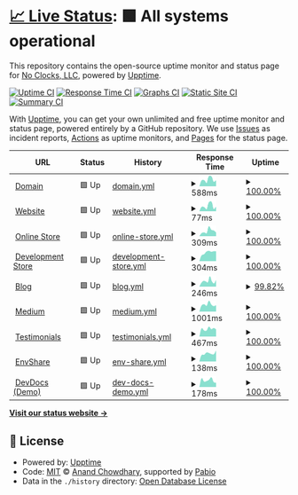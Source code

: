 # [📈 Live Status](https://demo.upptime.js.org): <!--live status--> **🟩 All systems operational**

This repository contains the open-source uptime monitor and status page for [No Clocks, LLC](https://website.noclocks.dev), powered by [Upptime](https://github.com/upptime/upptime).

[![Uptime CI](https://github.com/noclocks/uptime/workflows/Uptime%20CI/badge.svg)](https://github.com/noclocks/uptime/actions?query=workflow%3A%22Uptime+CI%22)
[![Response Time CI](https://github.com/noclocks/uptime/workflows/Response%20Time%20CI/badge.svg)](https://github.com/noclocks/uptime/actions?query=workflow%3A%22Response+Time+CI%22)
[![Graphs CI](https://github.com/noclocks/uptime/workflows/Graphs%20CI/badge.svg)](https://github.com/noclocks/uptime/actions?query=workflow%3A%22Graphs+CI%22)
[![Static Site CI](https://github.com/noclocks/uptime/workflows/Static%20Site%20CI/badge.svg)](https://github.com/noclocks/uptime/actions?query=workflow%3A%22Static+Site+CI%22)
[![Summary CI](https://github.com/noclocks/uptime/workflows/Summary%20CI/badge.svg)](https://github.com/noclocks/uptime/actions?query=workflow%3A%22Summary+CI%22)

With [Upptime](https://upptime.js.org), you can get your own unlimited and free uptime monitor and status page, powered entirely by a GitHub repository. We use [Issues](https://github.com/noclocks/uptime/issues) as incident reports, [Actions](https://github.com/noclocks/uptime/actions) as uptime monitors, and [Pages](https://demo.upptime.js.org) for the status page.

<!--start: status pages-->
<!-- This summary is generated by Upptime (https://github.com/upptime/upptime) -->
<!-- Do not edit this manually, your changes will be overwritten -->
<!-- prettier-ignore -->
| URL | Status | History | Response Time | Uptime |
| --- | ------ | ------- | ------------- | ------ |
| <img alt="" src="https://icons.duckduckgo.com/ip3/noclocks.dev.ico" height="13"> [Domain](https://noclocks.dev) | 🟩 Up | [domain.yml](https://github.com/noclocks/uptime/commits/HEAD/history/domain.yml) | <details><summary><img alt="Response time graph" src="./graphs/domain/response-time-week.png" height="20"> 588ms</summary><br><a href="https://noclocks.github.io/uptime/history/domain"><img alt="Response time 505" src="https://img.shields.io/endpoint?url=https%3A%2F%2Fraw.githubusercontent.com%2Fnoclocks%2Fuptime%2FHEAD%2Fapi%2Fdomain%2Fresponse-time.json"></a><br><a href="https://noclocks.github.io/uptime/history/domain"><img alt="24-hour response time 936" src="https://img.shields.io/endpoint?url=https%3A%2F%2Fraw.githubusercontent.com%2Fnoclocks%2Fuptime%2FHEAD%2Fapi%2Fdomain%2Fresponse-time-day.json"></a><br><a href="https://noclocks.github.io/uptime/history/domain"><img alt="7-day response time 588" src="https://img.shields.io/endpoint?url=https%3A%2F%2Fraw.githubusercontent.com%2Fnoclocks%2Fuptime%2FHEAD%2Fapi%2Fdomain%2Fresponse-time-week.json"></a><br><a href="https://noclocks.github.io/uptime/history/domain"><img alt="30-day response time 524" src="https://img.shields.io/endpoint?url=https%3A%2F%2Fraw.githubusercontent.com%2Fnoclocks%2Fuptime%2FHEAD%2Fapi%2Fdomain%2Fresponse-time-month.json"></a><br><a href="https://noclocks.github.io/uptime/history/domain"><img alt="1-year response time 505" src="https://img.shields.io/endpoint?url=https%3A%2F%2Fraw.githubusercontent.com%2Fnoclocks%2Fuptime%2FHEAD%2Fapi%2Fdomain%2Fresponse-time-year.json"></a></details> | <details><summary><a href="https://noclocks.github.io/uptime/history/domain">100.00%</a></summary><a href="https://noclocks.github.io/uptime/history/domain"><img alt="All-time uptime 100.00%" src="https://img.shields.io/endpoint?url=https%3A%2F%2Fraw.githubusercontent.com%2Fnoclocks%2Fuptime%2FHEAD%2Fapi%2Fdomain%2Fuptime.json"></a><br><a href="https://noclocks.github.io/uptime/history/domain"><img alt="24-hour uptime 100.00%" src="https://img.shields.io/endpoint?url=https%3A%2F%2Fraw.githubusercontent.com%2Fnoclocks%2Fuptime%2FHEAD%2Fapi%2Fdomain%2Fuptime-day.json"></a><br><a href="https://noclocks.github.io/uptime/history/domain"><img alt="7-day uptime 100.00%" src="https://img.shields.io/endpoint?url=https%3A%2F%2Fraw.githubusercontent.com%2Fnoclocks%2Fuptime%2FHEAD%2Fapi%2Fdomain%2Fuptime-week.json"></a><br><a href="https://noclocks.github.io/uptime/history/domain"><img alt="30-day uptime 100.00%" src="https://img.shields.io/endpoint?url=https%3A%2F%2Fraw.githubusercontent.com%2Fnoclocks%2Fuptime%2FHEAD%2Fapi%2Fdomain%2Fuptime-month.json"></a><br><a href="https://noclocks.github.io/uptime/history/domain"><img alt="1-year uptime 100.00%" src="https://img.shields.io/endpoint?url=https%3A%2F%2Fraw.githubusercontent.com%2Fnoclocks%2Fuptime%2FHEAD%2Fapi%2Fdomain%2Fuptime-year.json"></a></details>
| <img alt="" src="https://icons.duckduckgo.com/ip3/noclocks.dev.ico" height="13"> [Website](https://noclocks.dev) | 🟩 Up | [website.yml](https://github.com/noclocks/uptime/commits/HEAD/history/website.yml) | <details><summary><img alt="Response time graph" src="./graphs/website/response-time-week.png" height="20"> 77ms</summary><br><a href="https://noclocks.github.io/uptime/history/website"><img alt="Response time 59" src="https://img.shields.io/endpoint?url=https%3A%2F%2Fraw.githubusercontent.com%2Fnoclocks%2Fuptime%2FHEAD%2Fapi%2Fwebsite%2Fresponse-time.json"></a><br><a href="https://noclocks.github.io/uptime/history/website"><img alt="24-hour response time 152" src="https://img.shields.io/endpoint?url=https%3A%2F%2Fraw.githubusercontent.com%2Fnoclocks%2Fuptime%2FHEAD%2Fapi%2Fwebsite%2Fresponse-time-day.json"></a><br><a href="https://noclocks.github.io/uptime/history/website"><img alt="7-day response time 77" src="https://img.shields.io/endpoint?url=https%3A%2F%2Fraw.githubusercontent.com%2Fnoclocks%2Fuptime%2FHEAD%2Fapi%2Fwebsite%2Fresponse-time-week.json"></a><br><a href="https://noclocks.github.io/uptime/history/website"><img alt="30-day response time 60" src="https://img.shields.io/endpoint?url=https%3A%2F%2Fraw.githubusercontent.com%2Fnoclocks%2Fuptime%2FHEAD%2Fapi%2Fwebsite%2Fresponse-time-month.json"></a><br><a href="https://noclocks.github.io/uptime/history/website"><img alt="1-year response time 59" src="https://img.shields.io/endpoint?url=https%3A%2F%2Fraw.githubusercontent.com%2Fnoclocks%2Fuptime%2FHEAD%2Fapi%2Fwebsite%2Fresponse-time-year.json"></a></details> | <details><summary><a href="https://noclocks.github.io/uptime/history/website">100.00%</a></summary><a href="https://noclocks.github.io/uptime/history/website"><img alt="All-time uptime 100.00%" src="https://img.shields.io/endpoint?url=https%3A%2F%2Fraw.githubusercontent.com%2Fnoclocks%2Fuptime%2FHEAD%2Fapi%2Fwebsite%2Fuptime.json"></a><br><a href="https://noclocks.github.io/uptime/history/website"><img alt="24-hour uptime 100.00%" src="https://img.shields.io/endpoint?url=https%3A%2F%2Fraw.githubusercontent.com%2Fnoclocks%2Fuptime%2FHEAD%2Fapi%2Fwebsite%2Fuptime-day.json"></a><br><a href="https://noclocks.github.io/uptime/history/website"><img alt="7-day uptime 100.00%" src="https://img.shields.io/endpoint?url=https%3A%2F%2Fraw.githubusercontent.com%2Fnoclocks%2Fuptime%2FHEAD%2Fapi%2Fwebsite%2Fuptime-week.json"></a><br><a href="https://noclocks.github.io/uptime/history/website"><img alt="30-day uptime 100.00%" src="https://img.shields.io/endpoint?url=https%3A%2F%2Fraw.githubusercontent.com%2Fnoclocks%2Fuptime%2FHEAD%2Fapi%2Fwebsite%2Fuptime-month.json"></a><br><a href="https://noclocks.github.io/uptime/history/website"><img alt="1-year uptime 100.00%" src="https://img.shields.io/endpoint?url=https%3A%2F%2Fraw.githubusercontent.com%2Fnoclocks%2Fuptime%2FHEAD%2Fapi%2Fwebsite%2Fuptime-year.json"></a></details>
| <img alt="" src="https://icons.duckduckgo.com/ip3/store.noclocks.dev.ico" height="13"> [Online Store](https://store.noclocks.dev) | 🟩 Up | [online-store.yml](https://github.com/noclocks/uptime/commits/HEAD/history/online-store.yml) | <details><summary><img alt="Response time graph" src="./graphs/online-store/response-time-week.png" height="20"> 309ms</summary><br><a href="https://noclocks.github.io/uptime/history/online-store"><img alt="Response time 233" src="https://img.shields.io/endpoint?url=https%3A%2F%2Fraw.githubusercontent.com%2Fnoclocks%2Fuptime%2FHEAD%2Fapi%2Fonline-store%2Fresponse-time.json"></a><br><a href="https://noclocks.github.io/uptime/history/online-store"><img alt="24-hour response time 452" src="https://img.shields.io/endpoint?url=https%3A%2F%2Fraw.githubusercontent.com%2Fnoclocks%2Fuptime%2FHEAD%2Fapi%2Fonline-store%2Fresponse-time-day.json"></a><br><a href="https://noclocks.github.io/uptime/history/online-store"><img alt="7-day response time 309" src="https://img.shields.io/endpoint?url=https%3A%2F%2Fraw.githubusercontent.com%2Fnoclocks%2Fuptime%2FHEAD%2Fapi%2Fonline-store%2Fresponse-time-week.json"></a><br><a href="https://noclocks.github.io/uptime/history/online-store"><img alt="30-day response time 256" src="https://img.shields.io/endpoint?url=https%3A%2F%2Fraw.githubusercontent.com%2Fnoclocks%2Fuptime%2FHEAD%2Fapi%2Fonline-store%2Fresponse-time-month.json"></a><br><a href="https://noclocks.github.io/uptime/history/online-store"><img alt="1-year response time 233" src="https://img.shields.io/endpoint?url=https%3A%2F%2Fraw.githubusercontent.com%2Fnoclocks%2Fuptime%2FHEAD%2Fapi%2Fonline-store%2Fresponse-time-year.json"></a></details> | <details><summary><a href="https://noclocks.github.io/uptime/history/online-store">100.00%</a></summary><a href="https://noclocks.github.io/uptime/history/online-store"><img alt="All-time uptime 99.99%" src="https://img.shields.io/endpoint?url=https%3A%2F%2Fraw.githubusercontent.com%2Fnoclocks%2Fuptime%2FHEAD%2Fapi%2Fonline-store%2Fuptime.json"></a><br><a href="https://noclocks.github.io/uptime/history/online-store"><img alt="24-hour uptime 100.00%" src="https://img.shields.io/endpoint?url=https%3A%2F%2Fraw.githubusercontent.com%2Fnoclocks%2Fuptime%2FHEAD%2Fapi%2Fonline-store%2Fuptime-day.json"></a><br><a href="https://noclocks.github.io/uptime/history/online-store"><img alt="7-day uptime 100.00%" src="https://img.shields.io/endpoint?url=https%3A%2F%2Fraw.githubusercontent.com%2Fnoclocks%2Fuptime%2FHEAD%2Fapi%2Fonline-store%2Fuptime-week.json"></a><br><a href="https://noclocks.github.io/uptime/history/online-store"><img alt="30-day uptime 100.00%" src="https://img.shields.io/endpoint?url=https%3A%2F%2Fraw.githubusercontent.com%2Fnoclocks%2Fuptime%2FHEAD%2Fapi%2Fonline-store%2Fuptime-month.json"></a><br><a href="https://noclocks.github.io/uptime/history/online-store"><img alt="1-year uptime 99.99%" src="https://img.shields.io/endpoint?url=https%3A%2F%2Fraw.githubusercontent.com%2Fnoclocks%2Fuptime%2FHEAD%2Fapi%2Fonline-store%2Fuptime-year.json"></a></details>
| <img alt="" src="https://icons.duckduckgo.com/ip3/devstore.noclocks.dev.ico" height="13"> [Development Store](https://devstore.noclocks.dev) | 🟩 Up | [development-store.yml](https://github.com/noclocks/uptime/commits/HEAD/history/development-store.yml) | <details><summary><img alt="Response time graph" src="./graphs/development-store/response-time-week.png" height="20"> 304ms</summary><br><a href="https://noclocks.github.io/uptime/history/development-store"><img alt="Response time 266" src="https://img.shields.io/endpoint?url=https%3A%2F%2Fraw.githubusercontent.com%2Fnoclocks%2Fuptime%2FHEAD%2Fapi%2Fdevelopment-store%2Fresponse-time.json"></a><br><a href="https://noclocks.github.io/uptime/history/development-store"><img alt="24-hour response time 383" src="https://img.shields.io/endpoint?url=https%3A%2F%2Fraw.githubusercontent.com%2Fnoclocks%2Fuptime%2FHEAD%2Fapi%2Fdevelopment-store%2Fresponse-time-day.json"></a><br><a href="https://noclocks.github.io/uptime/history/development-store"><img alt="7-day response time 304" src="https://img.shields.io/endpoint?url=https%3A%2F%2Fraw.githubusercontent.com%2Fnoclocks%2Fuptime%2FHEAD%2Fapi%2Fdevelopment-store%2Fresponse-time-week.json"></a><br><a href="https://noclocks.github.io/uptime/history/development-store"><img alt="30-day response time 278" src="https://img.shields.io/endpoint?url=https%3A%2F%2Fraw.githubusercontent.com%2Fnoclocks%2Fuptime%2FHEAD%2Fapi%2Fdevelopment-store%2Fresponse-time-month.json"></a><br><a href="https://noclocks.github.io/uptime/history/development-store"><img alt="1-year response time 266" src="https://img.shields.io/endpoint?url=https%3A%2F%2Fraw.githubusercontent.com%2Fnoclocks%2Fuptime%2FHEAD%2Fapi%2Fdevelopment-store%2Fresponse-time-year.json"></a></details> | <details><summary><a href="https://noclocks.github.io/uptime/history/development-store">100.00%</a></summary><a href="https://noclocks.github.io/uptime/history/development-store"><img alt="All-time uptime 99.92%" src="https://img.shields.io/endpoint?url=https%3A%2F%2Fraw.githubusercontent.com%2Fnoclocks%2Fuptime%2FHEAD%2Fapi%2Fdevelopment-store%2Fuptime.json"></a><br><a href="https://noclocks.github.io/uptime/history/development-store"><img alt="24-hour uptime 100.00%" src="https://img.shields.io/endpoint?url=https%3A%2F%2Fraw.githubusercontent.com%2Fnoclocks%2Fuptime%2FHEAD%2Fapi%2Fdevelopment-store%2Fuptime-day.json"></a><br><a href="https://noclocks.github.io/uptime/history/development-store"><img alt="7-day uptime 100.00%" src="https://img.shields.io/endpoint?url=https%3A%2F%2Fraw.githubusercontent.com%2Fnoclocks%2Fuptime%2FHEAD%2Fapi%2Fdevelopment-store%2Fuptime-week.json"></a><br><a href="https://noclocks.github.io/uptime/history/development-store"><img alt="30-day uptime 100.00%" src="https://img.shields.io/endpoint?url=https%3A%2F%2Fraw.githubusercontent.com%2Fnoclocks%2Fuptime%2FHEAD%2Fapi%2Fdevelopment-store%2Fuptime-month.json"></a><br><a href="https://noclocks.github.io/uptime/history/development-store"><img alt="1-year uptime 99.92%" src="https://img.shields.io/endpoint?url=https%3A%2F%2Fraw.githubusercontent.com%2Fnoclocks%2Fuptime%2FHEAD%2Fapi%2Fdevelopment-store%2Fuptime-year.json"></a></details>
| <img alt="" src="https://icons.duckduckgo.com/ip3/blog.noclocks.dev.ico" height="13"> [Blog](https://blog.noclocks.dev) | 🟩 Up | [blog.yml](https://github.com/noclocks/uptime/commits/HEAD/history/blog.yml) | <details><summary><img alt="Response time graph" src="./graphs/blog/response-time-week.png" height="20"> 246ms</summary><br><a href="https://noclocks.github.io/uptime/history/blog"><img alt="Response time 322" src="https://img.shields.io/endpoint?url=https%3A%2F%2Fraw.githubusercontent.com%2Fnoclocks%2Fuptime%2FHEAD%2Fapi%2Fblog%2Fresponse-time.json"></a><br><a href="https://noclocks.github.io/uptime/history/blog"><img alt="24-hour response time 178" src="https://img.shields.io/endpoint?url=https%3A%2F%2Fraw.githubusercontent.com%2Fnoclocks%2Fuptime%2FHEAD%2Fapi%2Fblog%2Fresponse-time-day.json"></a><br><a href="https://noclocks.github.io/uptime/history/blog"><img alt="7-day response time 246" src="https://img.shields.io/endpoint?url=https%3A%2F%2Fraw.githubusercontent.com%2Fnoclocks%2Fuptime%2FHEAD%2Fapi%2Fblog%2Fresponse-time-week.json"></a><br><a href="https://noclocks.github.io/uptime/history/blog"><img alt="30-day response time 356" src="https://img.shields.io/endpoint?url=https%3A%2F%2Fraw.githubusercontent.com%2Fnoclocks%2Fuptime%2FHEAD%2Fapi%2Fblog%2Fresponse-time-month.json"></a><br><a href="https://noclocks.github.io/uptime/history/blog"><img alt="1-year response time 322" src="https://img.shields.io/endpoint?url=https%3A%2F%2Fraw.githubusercontent.com%2Fnoclocks%2Fuptime%2FHEAD%2Fapi%2Fblog%2Fresponse-time-year.json"></a></details> | <details><summary><a href="https://noclocks.github.io/uptime/history/blog">99.82%</a></summary><a href="https://noclocks.github.io/uptime/history/blog"><img alt="All-time uptime 99.96%" src="https://img.shields.io/endpoint?url=https%3A%2F%2Fraw.githubusercontent.com%2Fnoclocks%2Fuptime%2FHEAD%2Fapi%2Fblog%2Fuptime.json"></a><br><a href="https://noclocks.github.io/uptime/history/blog"><img alt="24-hour uptime 100.00%" src="https://img.shields.io/endpoint?url=https%3A%2F%2Fraw.githubusercontent.com%2Fnoclocks%2Fuptime%2FHEAD%2Fapi%2Fblog%2Fuptime-day.json"></a><br><a href="https://noclocks.github.io/uptime/history/blog"><img alt="7-day uptime 99.82%" src="https://img.shields.io/endpoint?url=https%3A%2F%2Fraw.githubusercontent.com%2Fnoclocks%2Fuptime%2FHEAD%2Fapi%2Fblog%2Fuptime-week.json"></a><br><a href="https://noclocks.github.io/uptime/history/blog"><img alt="30-day uptime 99.89%" src="https://img.shields.io/endpoint?url=https%3A%2F%2Fraw.githubusercontent.com%2Fnoclocks%2Fuptime%2FHEAD%2Fapi%2Fblog%2Fuptime-month.json"></a><br><a href="https://noclocks.github.io/uptime/history/blog"><img alt="1-year uptime 99.96%" src="https://img.shields.io/endpoint?url=https%3A%2F%2Fraw.githubusercontent.com%2Fnoclocks%2Fuptime%2FHEAD%2Fapi%2Fblog%2Fuptime-year.json"></a></details>
| <img alt="" src="https://icons.duckduckgo.com/ip3/medium.noclocks.dev.ico" height="13"> [Medium](https://medium.noclocks.dev/) | 🟩 Up | [medium.yml](https://github.com/noclocks/uptime/commits/HEAD/history/medium.yml) | <details><summary><img alt="Response time graph" src="./graphs/medium/response-time-week.png" height="20"> 1001ms</summary><br><a href="https://noclocks.github.io/uptime/history/medium"><img alt="Response time 999" src="https://img.shields.io/endpoint?url=https%3A%2F%2Fraw.githubusercontent.com%2Fnoclocks%2Fuptime%2FHEAD%2Fapi%2Fmedium%2Fresponse-time.json"></a><br><a href="https://noclocks.github.io/uptime/history/medium"><img alt="24-hour response time 943" src="https://img.shields.io/endpoint?url=https%3A%2F%2Fraw.githubusercontent.com%2Fnoclocks%2Fuptime%2FHEAD%2Fapi%2Fmedium%2Fresponse-time-day.json"></a><br><a href="https://noclocks.github.io/uptime/history/medium"><img alt="7-day response time 1001" src="https://img.shields.io/endpoint?url=https%3A%2F%2Fraw.githubusercontent.com%2Fnoclocks%2Fuptime%2FHEAD%2Fapi%2Fmedium%2Fresponse-time-week.json"></a><br><a href="https://noclocks.github.io/uptime/history/medium"><img alt="30-day response time 884" src="https://img.shields.io/endpoint?url=https%3A%2F%2Fraw.githubusercontent.com%2Fnoclocks%2Fuptime%2FHEAD%2Fapi%2Fmedium%2Fresponse-time-month.json"></a><br><a href="https://noclocks.github.io/uptime/history/medium"><img alt="1-year response time 999" src="https://img.shields.io/endpoint?url=https%3A%2F%2Fraw.githubusercontent.com%2Fnoclocks%2Fuptime%2FHEAD%2Fapi%2Fmedium%2Fresponse-time-year.json"></a></details> | <details><summary><a href="https://noclocks.github.io/uptime/history/medium">100.00%</a></summary><a href="https://noclocks.github.io/uptime/history/medium"><img alt="All-time uptime 99.91%" src="https://img.shields.io/endpoint?url=https%3A%2F%2Fraw.githubusercontent.com%2Fnoclocks%2Fuptime%2FHEAD%2Fapi%2Fmedium%2Fuptime.json"></a><br><a href="https://noclocks.github.io/uptime/history/medium"><img alt="24-hour uptime 100.00%" src="https://img.shields.io/endpoint?url=https%3A%2F%2Fraw.githubusercontent.com%2Fnoclocks%2Fuptime%2FHEAD%2Fapi%2Fmedium%2Fuptime-day.json"></a><br><a href="https://noclocks.github.io/uptime/history/medium"><img alt="7-day uptime 100.00%" src="https://img.shields.io/endpoint?url=https%3A%2F%2Fraw.githubusercontent.com%2Fnoclocks%2Fuptime%2FHEAD%2Fapi%2Fmedium%2Fuptime-week.json"></a><br><a href="https://noclocks.github.io/uptime/history/medium"><img alt="30-day uptime 99.80%" src="https://img.shields.io/endpoint?url=https%3A%2F%2Fraw.githubusercontent.com%2Fnoclocks%2Fuptime%2FHEAD%2Fapi%2Fmedium%2Fuptime-month.json"></a><br><a href="https://noclocks.github.io/uptime/history/medium"><img alt="1-year uptime 99.91%" src="https://img.shields.io/endpoint?url=https%3A%2F%2Fraw.githubusercontent.com%2Fnoclocks%2Fuptime%2FHEAD%2Fapi%2Fmedium%2Fuptime-year.json"></a></details>
| <img alt="" src="https://icons.duckduckgo.com/ip3/testimonials.noclocks.dev.ico" height="13"> [Testimonials](https://testimonials.noclocks.dev) | 🟩 Up | [testimonials.yml](https://github.com/noclocks/uptime/commits/HEAD/history/testimonials.yml) | <details><summary><img alt="Response time graph" src="./graphs/testimonials/response-time-week.png" height="20"> 467ms</summary><br><a href="https://noclocks.github.io/uptime/history/testimonials"><img alt="Response time 477" src="https://img.shields.io/endpoint?url=https%3A%2F%2Fraw.githubusercontent.com%2Fnoclocks%2Fuptime%2FHEAD%2Fapi%2Ftestimonials%2Fresponse-time.json"></a><br><a href="https://noclocks.github.io/uptime/history/testimonials"><img alt="24-hour response time 878" src="https://img.shields.io/endpoint?url=https%3A%2F%2Fraw.githubusercontent.com%2Fnoclocks%2Fuptime%2FHEAD%2Fapi%2Ftestimonials%2Fresponse-time-day.json"></a><br><a href="https://noclocks.github.io/uptime/history/testimonials"><img alt="7-day response time 467" src="https://img.shields.io/endpoint?url=https%3A%2F%2Fraw.githubusercontent.com%2Fnoclocks%2Fuptime%2FHEAD%2Fapi%2Ftestimonials%2Fresponse-time-week.json"></a><br><a href="https://noclocks.github.io/uptime/history/testimonials"><img alt="30-day response time 423" src="https://img.shields.io/endpoint?url=https%3A%2F%2Fraw.githubusercontent.com%2Fnoclocks%2Fuptime%2FHEAD%2Fapi%2Ftestimonials%2Fresponse-time-month.json"></a><br><a href="https://noclocks.github.io/uptime/history/testimonials"><img alt="1-year response time 477" src="https://img.shields.io/endpoint?url=https%3A%2F%2Fraw.githubusercontent.com%2Fnoclocks%2Fuptime%2FHEAD%2Fapi%2Ftestimonials%2Fresponse-time-year.json"></a></details> | <details><summary><a href="https://noclocks.github.io/uptime/history/testimonials">100.00%</a></summary><a href="https://noclocks.github.io/uptime/history/testimonials"><img alt="All-time uptime 100.00%" src="https://img.shields.io/endpoint?url=https%3A%2F%2Fraw.githubusercontent.com%2Fnoclocks%2Fuptime%2FHEAD%2Fapi%2Ftestimonials%2Fuptime.json"></a><br><a href="https://noclocks.github.io/uptime/history/testimonials"><img alt="24-hour uptime 100.00%" src="https://img.shields.io/endpoint?url=https%3A%2F%2Fraw.githubusercontent.com%2Fnoclocks%2Fuptime%2FHEAD%2Fapi%2Ftestimonials%2Fuptime-day.json"></a><br><a href="https://noclocks.github.io/uptime/history/testimonials"><img alt="7-day uptime 100.00%" src="https://img.shields.io/endpoint?url=https%3A%2F%2Fraw.githubusercontent.com%2Fnoclocks%2Fuptime%2FHEAD%2Fapi%2Ftestimonials%2Fuptime-week.json"></a><br><a href="https://noclocks.github.io/uptime/history/testimonials"><img alt="30-day uptime 100.00%" src="https://img.shields.io/endpoint?url=https%3A%2F%2Fraw.githubusercontent.com%2Fnoclocks%2Fuptime%2FHEAD%2Fapi%2Ftestimonials%2Fuptime-month.json"></a><br><a href="https://noclocks.github.io/uptime/history/testimonials"><img alt="1-year uptime 100.00%" src="https://img.shields.io/endpoint?url=https%3A%2F%2Fraw.githubusercontent.com%2Fnoclocks%2Fuptime%2FHEAD%2Fapi%2Ftestimonials%2Fuptime-year.json"></a></details>
| <img alt="" src="https://icons.duckduckgo.com/ip3/envshare.noclocks.dev.ico" height="13"> [EnvShare](https://envshare.noclocks.dev) | 🟩 Up | [env-share.yml](https://github.com/noclocks/uptime/commits/HEAD/history/env-share.yml) | <details><summary><img alt="Response time graph" src="./graphs/env-share/response-time-week.png" height="20"> 138ms</summary><br><a href="https://noclocks.github.io/uptime/history/env-share"><img alt="Response time 202" src="https://img.shields.io/endpoint?url=https%3A%2F%2Fraw.githubusercontent.com%2Fnoclocks%2Fuptime%2FHEAD%2Fapi%2Fenv-share%2Fresponse-time.json"></a><br><a href="https://noclocks.github.io/uptime/history/env-share"><img alt="24-hour response time 170" src="https://img.shields.io/endpoint?url=https%3A%2F%2Fraw.githubusercontent.com%2Fnoclocks%2Fuptime%2FHEAD%2Fapi%2Fenv-share%2Fresponse-time-day.json"></a><br><a href="https://noclocks.github.io/uptime/history/env-share"><img alt="7-day response time 138" src="https://img.shields.io/endpoint?url=https%3A%2F%2Fraw.githubusercontent.com%2Fnoclocks%2Fuptime%2FHEAD%2Fapi%2Fenv-share%2Fresponse-time-week.json"></a><br><a href="https://noclocks.github.io/uptime/history/env-share"><img alt="30-day response time 318" src="https://img.shields.io/endpoint?url=https%3A%2F%2Fraw.githubusercontent.com%2Fnoclocks%2Fuptime%2FHEAD%2Fapi%2Fenv-share%2Fresponse-time-month.json"></a><br><a href="https://noclocks.github.io/uptime/history/env-share"><img alt="1-year response time 202" src="https://img.shields.io/endpoint?url=https%3A%2F%2Fraw.githubusercontent.com%2Fnoclocks%2Fuptime%2FHEAD%2Fapi%2Fenv-share%2Fresponse-time-year.json"></a></details> | <details><summary><a href="https://noclocks.github.io/uptime/history/env-share">100.00%</a></summary><a href="https://noclocks.github.io/uptime/history/env-share"><img alt="All-time uptime 99.98%" src="https://img.shields.io/endpoint?url=https%3A%2F%2Fraw.githubusercontent.com%2Fnoclocks%2Fuptime%2FHEAD%2Fapi%2Fenv-share%2Fuptime.json"></a><br><a href="https://noclocks.github.io/uptime/history/env-share"><img alt="24-hour uptime 100.00%" src="https://img.shields.io/endpoint?url=https%3A%2F%2Fraw.githubusercontent.com%2Fnoclocks%2Fuptime%2FHEAD%2Fapi%2Fenv-share%2Fuptime-day.json"></a><br><a href="https://noclocks.github.io/uptime/history/env-share"><img alt="7-day uptime 100.00%" src="https://img.shields.io/endpoint?url=https%3A%2F%2Fraw.githubusercontent.com%2Fnoclocks%2Fuptime%2FHEAD%2Fapi%2Fenv-share%2Fuptime-week.json"></a><br><a href="https://noclocks.github.io/uptime/history/env-share"><img alt="30-day uptime 99.93%" src="https://img.shields.io/endpoint?url=https%3A%2F%2Fraw.githubusercontent.com%2Fnoclocks%2Fuptime%2FHEAD%2Fapi%2Fenv-share%2Fuptime-month.json"></a><br><a href="https://noclocks.github.io/uptime/history/env-share"><img alt="1-year uptime 99.98%" src="https://img.shields.io/endpoint?url=https%3A%2F%2Fraw.githubusercontent.com%2Fnoclocks%2Fuptime%2FHEAD%2Fapi%2Fenv-share%2Fuptime-year.json"></a></details>
| <img alt="" src="https://icons.duckduckgo.com/ip3/devdocs.noclocks.dev.ico" height="13"> [DevDocs (Demo)](https://devdocs.noclocks.dev) | 🟩 Up | [dev-docs-demo.yml](https://github.com/noclocks/uptime/commits/HEAD/history/dev-docs-demo.yml) | <details><summary><img alt="Response time graph" src="./graphs/dev-docs-demo/response-time-week.png" height="20"> 178ms</summary><br><a href="https://noclocks.github.io/uptime/history/dev-docs-demo"><img alt="Response time 219" src="https://img.shields.io/endpoint?url=https%3A%2F%2Fraw.githubusercontent.com%2Fnoclocks%2Fuptime%2FHEAD%2Fapi%2Fdev-docs-demo%2Fresponse-time.json"></a><br><a href="https://noclocks.github.io/uptime/history/dev-docs-demo"><img alt="24-hour response time 99" src="https://img.shields.io/endpoint?url=https%3A%2F%2Fraw.githubusercontent.com%2Fnoclocks%2Fuptime%2FHEAD%2Fapi%2Fdev-docs-demo%2Fresponse-time-day.json"></a><br><a href="https://noclocks.github.io/uptime/history/dev-docs-demo"><img alt="7-day response time 178" src="https://img.shields.io/endpoint?url=https%3A%2F%2Fraw.githubusercontent.com%2Fnoclocks%2Fuptime%2FHEAD%2Fapi%2Fdev-docs-demo%2Fresponse-time-week.json"></a><br><a href="https://noclocks.github.io/uptime/history/dev-docs-demo"><img alt="30-day response time 249" src="https://img.shields.io/endpoint?url=https%3A%2F%2Fraw.githubusercontent.com%2Fnoclocks%2Fuptime%2FHEAD%2Fapi%2Fdev-docs-demo%2Fresponse-time-month.json"></a><br><a href="https://noclocks.github.io/uptime/history/dev-docs-demo"><img alt="1-year response time 219" src="https://img.shields.io/endpoint?url=https%3A%2F%2Fraw.githubusercontent.com%2Fnoclocks%2Fuptime%2FHEAD%2Fapi%2Fdev-docs-demo%2Fresponse-time-year.json"></a></details> | <details><summary><a href="https://noclocks.github.io/uptime/history/dev-docs-demo">100.00%</a></summary><a href="https://noclocks.github.io/uptime/history/dev-docs-demo"><img alt="All-time uptime 99.98%" src="https://img.shields.io/endpoint?url=https%3A%2F%2Fraw.githubusercontent.com%2Fnoclocks%2Fuptime%2FHEAD%2Fapi%2Fdev-docs-demo%2Fuptime.json"></a><br><a href="https://noclocks.github.io/uptime/history/dev-docs-demo"><img alt="24-hour uptime 100.00%" src="https://img.shields.io/endpoint?url=https%3A%2F%2Fraw.githubusercontent.com%2Fnoclocks%2Fuptime%2FHEAD%2Fapi%2Fdev-docs-demo%2Fuptime-day.json"></a><br><a href="https://noclocks.github.io/uptime/history/dev-docs-demo"><img alt="7-day uptime 100.00%" src="https://img.shields.io/endpoint?url=https%3A%2F%2Fraw.githubusercontent.com%2Fnoclocks%2Fuptime%2FHEAD%2Fapi%2Fdev-docs-demo%2Fuptime-week.json"></a><br><a href="https://noclocks.github.io/uptime/history/dev-docs-demo"><img alt="30-day uptime 99.93%" src="https://img.shields.io/endpoint?url=https%3A%2F%2Fraw.githubusercontent.com%2Fnoclocks%2Fuptime%2FHEAD%2Fapi%2Fdev-docs-demo%2Fuptime-month.json"></a><br><a href="https://noclocks.github.io/uptime/history/dev-docs-demo"><img alt="1-year uptime 99.98%" src="https://img.shields.io/endpoint?url=https%3A%2F%2Fraw.githubusercontent.com%2Fnoclocks%2Fuptime%2FHEAD%2Fapi%2Fdev-docs-demo%2Fuptime-year.json"></a></details>

<!--end: status pages-->

[**Visit our status website →**](https://docs.noclocks.dev/uptime)

## 📄 License

- Powered by: [Upptime](https://github.com/upptime/upptime)
- Code: [MIT](./LICENSE) © [Anand Chowdhary](https://anandchowdhary.com), supported by [Pabio](https://pabio.com)
- Data in the `./history` directory: [Open Database License](https://opendatacommons.org/licenses/odbl/1-0/)

